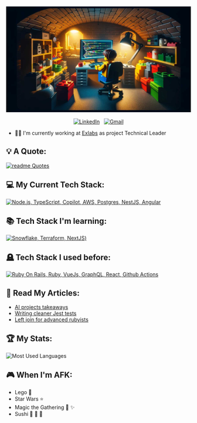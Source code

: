 <div align="center">

[![Hello World, I'm Wojtek!](assets/background.jpg)](https://github.com/miqs1992)

[![LinkedIn](https://skillicons.dev/icons?i=linkedin)](https://www.linkedin.com/in/wojciech-mikusek-3b3214152/) &nbsp;
[![Gmail](https://skillicons.dev/icons?i=gmail)](mailto:mikusek.woj@gmail.com?subject=Hello%20Wojtek,%20From%20Github)

</div>

- 👨‍💼 I'm currently working at [Exlabs](https://exlabs.com/) as project Technical Leader

## 💡 A Quote:

[![readme Quotes](https://quotes-github-readme.vercel.app/api?quote=Everything%20not%20(yet)%20given%20to%20an%20end-user%20remains%20untested%20hypothesis&type=horizontal&theme=dark&author=Ewald%20Verhoeven%20@%20DevConf2023)](https://github.com/piyushsuthar/github-readme-quotes)


## 💻 My Current Tech Stack:

[![Node.js, TypeScript, Copilot, AWS, Postgres, NestJS, Angular](https://skills.syvixor.com/api/icons?i=nodejs,ts,githubcopilot,aws,postgresql,nestjs,angular)](https://skills.syvixor.com)

## 📚 Tech Stack I'm learning:

[![Snowflake, Terraform, NextJS](https://skills.syvixor.com/api/icons?i=snowflake,terraform,nextjs))](https://skills.syvixor.com)


## 🪦 Tech Stack I used before:

[![Ruby On Rails, Ruby, VueJs, GraphQL, React, Github Actions](https://skillicons.dev/icons?i=rails,ruby,vue,graphql,react,githubactions)](https://skillicons.dev)

## 📖 Read My Articles:

- [AI projects takeaways](https://www.linkedin.com/pulse/ai-project-takeaways-exlabs-lxc4f/)
- [Writing cleaner Jest tests](https://exlabs.com/insights/writing-cleaner-jest-tests/)
- [Left join for advanced rubyists](https://exlabs.com/insights/left-join-for-advanced-rubyists/)


## 🏆 My Stats:

<p>
    <img height=175 alt="Most Used Languages" src="https://github-readme-stats.vercel.app/api/top-langs/?username=miqs1992&layout=compact&theme=dark" />
</p>

## 🎮 When I'm AFK:
- Lego 🧱
- Star Wars ⭐
- Magic the Gathering 🎴 ✨
- Sushi 🍣 🍙 🍤
